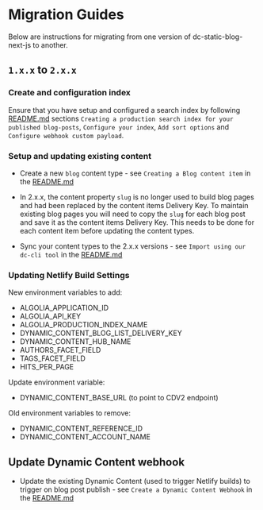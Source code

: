 # Migration Guides

Below are instructions for migrating from one version of dc-static-blog-next-js to another.

## `1.x.x` to `2.x.x`

### Create and configuration index

Ensure that you have setup and configured a search index by following [README.md](README.md) sections `Creating a production search index for your published blog-posts`,
`Configure your index`, `Add sort options` and `Configure webhook custom payload`.

### Setup and updating existing content

- Create a new `blog` content type - see `Creating a Blog content item` in the [README.md](README.md)

- In 2.x.x, the content property `slug` is no longer used to build blog pages and had been replaced by the content items Delivery Key. To maintain existing blog pages you will need to copy the `slug` for each blog post and save it as the content items Delivery Key. This needs to be done for each content item before updating the content types.

- Sync your content types to the 2.x.x versions - see `Import using our dc-cli tool` in the [README.md](README.md)

### Updating Netlify Build Settings

New environment variables to add:

- ALGOLIA_APPLICATION_ID
- ALGOLIA_API_KEY
- ALGOLIA_PRODUCTION_INDEX_NAME
- DYNAMIC_CONTENT_BLOG_LIST_DELIVERY_KEY
- DYNAMIC_CONTENT_HUB_NAME
- AUTHORS_FACET_FIELD
- TAGS_FACET_FIELD
- HITS_PER_PAGE

Update environment variable:

- DYNAMIC_CONTENT_BASE_URL (to point to CDV2 endpoint)

Old environment variables to remove:

- DYNAMIC_CONTENT_REFERENCE_ID
- DYNAMIC_CONTENT_ACCOUNT_NAME

## Update Dynamic Content webhook

- Update the existing Dynamic Content (used to trigger Netlify builds) to trigger on blog post publish - see `Create a Dynamic Content Webhook` in the [README.md](README.md)

